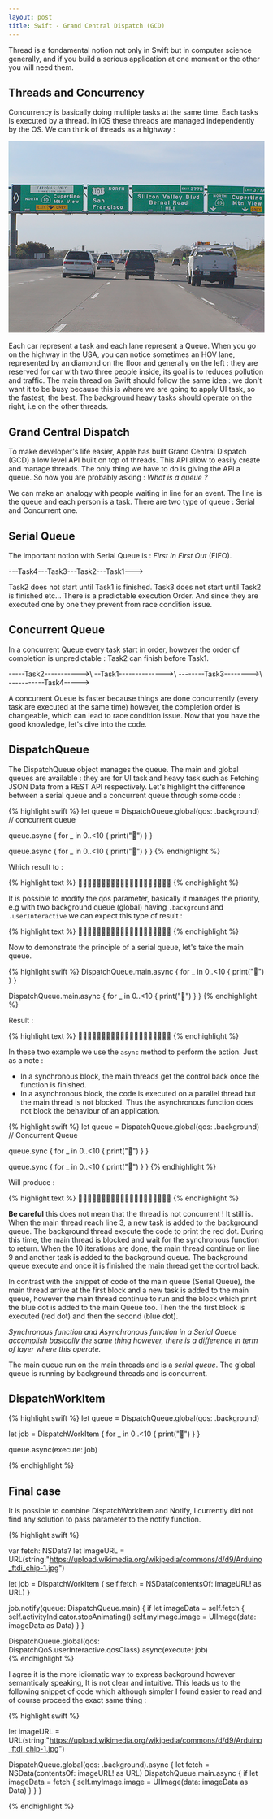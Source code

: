 ```yaml
---
layout: post
title: Swift - Grand Central Dispatch (GCD)
---
```


Thread is a fondamental notion not only in Swift but in computer science generally, and if you build a serious application at one moment or the other you will need them.

## Threads and Concurrency

Concurrency is basically doing multiple tasks at the same time. Each tasks is executed by a thread. In iOS these threads are managed independently by the OS. We can think of threads as a highway :


![Highway](/assets/highway.jpg)

Each car represent a task and each lane represent a Queue. When you go on the highway in the USA, you can notice sometimes an HOV lane, represented by an diamond on the floor and generally on the left : they are reserved for car with two three people inside, its goal is to reduces pollution and traffic. The main thread on Swift should follow the same idea : we don't want it to be busy because this is where we are going to apply UI task, so the fastest, the best. The background heavy tasks should operate on the right, i.e on the other threads.


## Grand Central Dispatch
To make developer's life easier, Apple has built Grand Central Dispatch (GCD) a low level API built on top of threads. This API allow to easily create and manage threads. The only thing we have to do is giving the API a queue. So now you are probably asking : *What is a queue ?*

We can make an analogy with people waiting in line for an event. The line is the queue and each person is a task. 
There are two type of queue : Serial and Concurrent one.


## Serial Queue
The important notion with Serial Queue is : *First In First Out* (FIFO). 

---Task4---Task3---Task2---Task1--->

Task2 does not start until Task1 is finished. Task3 does not start until Task2 is finished etc... There is a predictable execution Order. And since they are executed one by one they prevent from race condition issue.


## Concurrent Queue
In a concurrent Queue every task start in order, however the order of completion is unpredictable : Task2 can finish before Task1.

-----Task2----------->\\
--Task1-------------->\\
--------Task3-------->\\
-----------Task4----->

A concurrent Queue is faster because things are done concurrently (every task are executed at the same time) however, the completion order is changeable, which can lead to race condition issue. Now that you have the good knowledge, let's dive into the code.


## DispatchQueue
The DispatchQueue object manages the queue. The main and global queues are available : they are for UI task and heavy task such as Fetching JSON Data from a REST API respectively. Let's highlight the difference between a serial queue and a concurrent queue through some code :

{% highlight swift %}
let queue = DispatchQueue.global(qos: .background) // concurrent queue

queue.async {
    for _ in 0..<10 {
        print("🔴")
    }
}

queue.async {
    for _ in 0..<10 {
        print("🔵")
    }
}
{% endhighlight %}

Which result to :

{% highlight text %}
🔴🔵🔵🔴🔵🔴🔵🔴🔵🔴🔵🔴🔵🔴🔵🔴🔵🔴🔵🔴
{% endhighlight %}

It is possible to modify the qos parameter, basically it manages the priority, e.g with two background queue (global) having `.background` and `.userInteractive` we can expect this type of result :

{% highlight text %}
🔵🔴🔵🔴🔵🔴🔵🔴🔵🔴🔵🔵🔵🔵🔴🔵🔴🔴🔴🔴
{% endhighlight %}


Now to demonstrate the principle of a serial queue, let's take the main queue.

{% highlight swift %}
DispatchQueue.main.async {
    for _ in 0..<10 {
        print("🔴")
    }
}

DispatchQueue.main.async {
    for _ in 0..<10 {
        print("🔵")
    }
}
{% endhighlight %}

Result :

{% highlight text %}
🔴🔴🔴🔴🔴🔴🔴🔴🔴🔴🔵🔵🔵🔵🔵🔵🔵🔵🔵🔵
{% endhighlight %}

In these two example we use the `async` method to perform the action. Just as a note :
- In a synchronous block, the main threads get the control back once the function is finished.
- In a asynchronous block, the code is executed on a parallel thread but the main thread is not blocked. Thus the asynchronous function does not block the behaviour of an application.

{% highlight swift %}
let queue = DispatchQueue.global(qos: .background) // Concurrent Queue

queue.sync {
    for _ in 0..<10 {
        print("🔴")
    }
}

queue.sync {
    for _ in 0..<10 {
        print("🔵")
    }
}
{% endhighlight %}

Will produce :

{% highlight text %}
🔴🔴🔴🔴🔴🔴🔴🔴🔴🔴🔵🔵🔵🔵🔵🔵🔵🔵🔵🔵
{% endhighlight %}

**Be careful** this does not mean that the thread is not concurrent ! It still is.
When the main thread reach line 3, a new task is added to the background queue. The background thread execute the code to print the red dot. During this time, the main thread is blocked and wait for the synchronous function to return. When the 10 iterations are done, the main thread continue on line 9 and another task is added to the background queue. The background queue execute and once it is finished the main thread get the control back.

In contrast with the snippet of code of the main queue (Serial Queue), the main thread arrive at the first block and a new task is added to the main queue, however the main thread continue to run and the block which print the blue dot is added to the main Queue too. Then the the first block is executed (red dot) and then the second (blue dot).

 *Synchronous function and Asynchronous function in a Serial Queue accomplish basically the same thing however, there is a difference in term of layer where this operate.*

The main queue run on the main threads and is a *serial queue*. The global queue is running by background threads and is concurrent.

## DispatchWorkItem

{% highlight swift %}
let queue = DispatchQueue.global(qos: .background)

let job = DispatchWorkItem {
    for _ in 0..<10 {
        print("🔴")
    }
}

queue.async(execute: job)

{% endhighlight %}

## Final case
It is possible to combine DispatchWorkItem and Notify, I currently did not find any solution to pass parameter to the notify function. 

{% highlight swift %}

var fetch: NSData?
let imageURL = URL(string:"https://upload.wikimedia.org/wikipedia/commons/d/d9/Arduino_ftdi_chip-1.jpg")

let job = DispatchWorkItem {
    self.fetch = NSData(contentsOf: imageURL! as URL)
}

job.notify(queue: DispatchQueue.main) {
    if let imageData = self.fetch {
        self.activityIndicator.stopAnimating()
        self.myImage.image = UIImage(data: imageData as Data)
    }
}

DispatchQueue.global(qos: DispatchQoS.userInteractive.qosClass).async(execute: job)    
{% endhighlight %}

I agree it is the more idiomatic way to express background however semanticaly speaking, It is not clear and intuitive. This leads us to the following snippet of code which although simpler I found easier to read and of course proceed the exact same thing :

{% highlight swift %}

let imageURL = URL(string:"https://upload.wikimedia.org/wikipedia/commons/d/d9/Arduino_ftdi_chip-1.jpg")

DispatchQueue.global(qos: .background).async {
	let fetch = NSData(contentsOf: imageURL! as URL)
	DispatchQueue.main.async {
		if let imageData = fetch {
			self.myImage.image = UIImage(data: imageData as Data)
		}
	}
}

{% endhighlight %}



